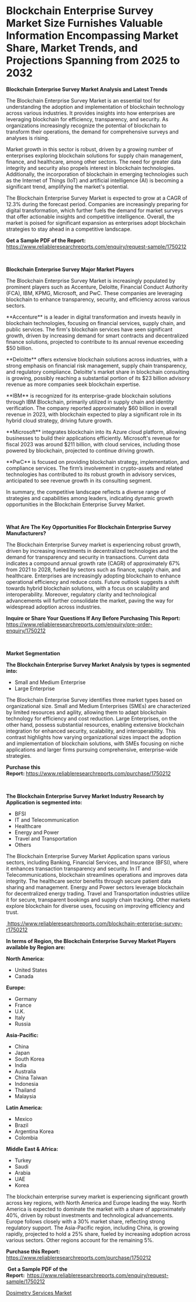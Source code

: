 <p><h1>Blockchain Enterprise Survey Market Size Furnishes Valuable Information Encompassing Market Share, Market Trends, and Projections Spanning from 2025 to 2032</h1></p><p><strong>Blockchain Enterprise Survey Market Analysis and Latest Trends</strong></p>
<p><p>The Blockchain Enterprise Survey Market is an essential tool for understanding the adoption and implementation of blockchain technology across various industries. It provides insights into how enterprises are leveraging blockchain for efficiency, transparency, and security. As organizations increasingly recognize the potential of blockchain to transform their operations, the demand for comprehensive surveys and analyses is rising.</p><p>Market growth in this sector is robust, driven by a growing number of enterprises exploring blockchain solutions for supply chain management, finance, and healthcare, among other sectors. The need for greater data integrity and security also propels interest in blockchain technologies. Additionally, the incorporation of blockchain in emerging technologies such as the Internet of Things (IoT) and artificial intelligence (AI) is becoming a significant trend, amplifying the market's potential.</p><p>The Blockchain Enterprise Survey Market is expected to grow at a CAGR of 12.3% during the forecast period. Companies are increasingly preparing for digital transformation, which further fuels the demand for market surveys that offer actionable insights and competitive intelligence. Overall, the market is poised for significant expansion as enterprises adopt blockchain strategies to stay ahead in a competitive landscape.</p></p>
<p><strong>Get a Sample PDF of the Report:&nbsp;</strong> <a href="https://www.reliableresearchreports.com/enquiry/request-sample/1750212?utm_campaign=3358&utm_medium=2&utm_source=Github&utm_content=ia&utm_term=09032025&utm_id=blockchain-enterprise-survey">https://www.reliableresearchreports.com/enquiry/request-sample/1750212</a></p>
<p>&nbsp;</p>
<p><strong>Blockchain Enterprise Survey Major Market Players</strong></p>
<p><p>The Blockchain Enterprise Survey Market is increasingly populated by prominent players such as Accenture, Deloitte, Financial Conduct Authority (FCA), IBM, KPMG, Microsoft, and PwC. These companies are leveraging blockchain to enhance transparency, security, and efficiency across various sectors.</p><p>**Accenture** is a leader in digital transformation and invests heavily in blockchain technologies, focusing on financial services, supply chain, and public services. The firm's blockchain services have seen significant growth, driven by increasing demand for smart contracts and decentralized finance solutions, projected to contribute to its annual revenue exceeding $50 billion.</p><p>**Deloitte** offers extensive blockchain solutions across industries, with a strong emphasis on financial risk management, supply chain transparency, and regulatory compliance. Deloitte's market share in blockchain consulting is growing, possibly reaching a substantial portion of its $23 billion advisory revenue as more companies seek blockchain expertise.</p><p>**IBM** is recognized for its enterprise-grade blockchain solutions through IBM Blockchain, primarily utilized in supply chain and identity verification. The company reported approximately $60 billion in overall revenue in 2023, with blockchain expected to play a significant role in its hybrid cloud strategy, driving future growth.</p><p>**Microsoft** integrates blockchain into its Azure cloud platform, allowing businesses to build their applications efficiently. Microsoft's revenue for fiscal 2023 was around $211 billion, with cloud services, including those powered by blockchain, projected to continue driving growth.</p><p>**PwC** is focused on providing blockchain strategy, implementation, and compliance services. The firm’s involvement in crypto-assets and related technologies has contributed to its robust growth in advisory services, anticipated to see revenue growth in its consulting segment.</p><p>In summary, the competitive landscape reflects a diverse range of strategies and capabilities among leaders, indicating dynamic growth opportunities in the Blockchain Enterprise Survey Market.</p></p>
<p>&nbsp;</p>
<p><strong>What Are The Key Opportunities For Blockchain Enterprise Survey Manufacturers?</strong></p>
<p><p>The Blockchain Enterprise Survey market is experiencing robust growth, driven by increasing investments in decentralized technologies and the demand for transparency and security in transactions. Current data indicates a compound annual growth rate (CAGR) of approximately 67% from 2021 to 2028, fueled by sectors such as finance, supply chain, and healthcare. Enterprises are increasingly adopting blockchain to enhance operational efficiency and reduce costs. Future outlook suggests a shift towards hybrid blockchain solutions, with a focus on scalability and interoperability. Moreover, regulatory clarity and technological advancements will further consolidate the market, paving the way for widespread adoption across industries.</p></p>
<p><strong>Inquire or Share Your Questions If Any Before Purchasing This Report:</strong> <a href="https://www.reliableresearchreports.com/enquiry/pre-order-enquiry/1750212?utm_campaign=3358&utm_medium=2&utm_source=Github&utm_content=ia&utm_term=09032025&utm_id=blockchain-enterprise-survey">https://www.reliableresearchreports.com/enquiry/pre-order-enquiry/1750212</a></p>
<p>&nbsp;</p>
<p><strong>Market Segmentation</strong></p>
<p><strong>The Blockchain Enterprise Survey Market Analysis by types is segmented into:</strong></p>
<p><ul><li>Small and Medium Enterprise</li><li>Large Enterprise</li></ul></p>
<p><p>The Blockchain Enterprise Survey identifies three market types based on organizational size. Small and Medium Enterprises (SMEs) are characterized by limited resources and agility, allowing them to adapt blockchain technology for efficiency and cost reduction. Large Enterprises, on the other hand, possess substantial resources, enabling extensive blockchain integration for enhanced security, scalability, and interoperability. This contrast highlights how varying organizational sizes impact the adoption and implementation of blockchain solutions, with SMEs focusing on niche applications and larger firms pursuing comprehensive, enterprise-wide strategies.</p></p>
<p><strong>Purchase this Report:&nbsp;</strong><a href="https://www.reliableresearchreports.com/purchase/1750212?utm_campaign=3358&utm_medium=2&utm_source=Github&utm_content=ia&utm_term=09032025&utm_id=blockchain-enterprise-survey">https://www.reliableresearchreports.com/purchase/1750212</a></p>
<p>&nbsp;</p>
<p><strong>The Blockchain Enterprise Survey Market Industry Research by Application is segmented into:</strong></p>
<p><ul><li>BFSI</li><li>IT and Telecommunication</li><li>Healthcare</li><li>Energy and Power</li><li>Travel and Transportation</li><li>Others</li></ul></p>
<p><p>The Blockchain Enterprise Survey Market Application spans various sectors, including Banking, Financial Services, and Insurance (BFSI), where it enhances transaction transparency and security. In IT and Telecommunications, blockchain streamlines operations and improves data integrity. The healthcare sector benefits through secure patient data sharing and management. Energy and Power sectors leverage blockchain for decentralized energy trading. Travel and Transportation industries utilize it for secure, transparent bookings and supply chain tracking. Other markets explore blockchain for diverse uses, focusing on improving efficiency and trust.</p></p>
<p><a href="https://www.reliableresearchreports.com/blockchain-enterprise-survey-r1750212?utm_campaign=3358&utm_medium=2&utm_source=Github&utm_content=ia&utm_term=09032025&utm_id=blockchain-enterprise-survey">&nbsp;https://www.reliableresearchreports.com/blockchain-enterprise-survey-r1750212</a></p>
<p><strong>In terms of Region, the Blockchain Enterprise Survey Market Players available by Region are:</strong></p>
<p>
    <p> <strong> North America: </strong>
        <ul>
            <li>United States</li>
            <li>Canada</li>
        </ul>
        </p> 
    <p> <strong> Europe: </strong>
        <ul>
            <li>Germany</li>
            <li>France</li>
            <li>U.K.</li>
            <li>Italy</li>
            <li>Russia</li>
        </ul>
        </p> 
    <p> <strong> Asia-Pacific: </strong>
        <ul>
            <li>China</li>
            <li>Japan</li>
            <li>South Korea</li>
            <li>India</li>
            <li>Australia</li>
            <li>China Taiwan</li>
            <li>Indonesia</li>
            <li>Thailand</li>
            <li>Malaysia</li>
        </ul>
        </p> 
    <p> <strong> Latin America: </strong>
        <ul>
            <li>Mexico</li>
            <li>Brazil</li>
            <li>Argentina Korea</li>
            <li>Colombia</li>
        </ul>
        </p> 
    <p> <strong> Middle East & Africa: </strong>
        <ul>
            <li>Turkey</li>
            <li>Saudi</li>
            <li>Arabia</li>
            <li>UAE</li>
            <li>Korea</li>
        </ul>
    </p>
    </p>
<p><p>The blockchain enterprise survey market is experiencing significant growth across key regions, with North America and Europe leading the way. North America is expected to dominate the market with a share of approximately 40%, driven by robust investments and technological advancements. Europe follows closely with a 30% market share, reflecting strong regulatory support. The Asia-Pacific region, including China, is growing rapidly, projected to hold a 25% share, fueled by increasing adoption across various sectors. Other regions account for the remaining 5%.</p></p>
<p><strong>Purchase this Report: </strong><a href="https://www.reliableresearchreports.com/purchase/1750212?utm_campaign=3358&utm_medium=2&utm_source=Github&utm_content=ia&utm_term=09032025&utm_id=blockchain-enterprise-survey">https://www.reliableresearchreports.com/purchase/1750212</a></p>
<p>&nbsp;<strong>Get a Sample PDF of the Report:&nbsp;&nbsp;</strong><a href="https://www.reliableresearchreports.com/enquiry/request-sample/1750212?utm_campaign=3358&utm_medium=2&utm_source=Github&utm_content=ia&utm_term=09032025&utm_id=blockchain-enterprise-survey">https://www.reliableresearchreports.com/enquiry/request-sample/1750212</a></p>
<p><strong></strong></p>
<p><p><a href="https://github.com/porstheftyux/Market-Research-Report-List-1/blob/main/dosimetry-services-market.md?utm_campaign=3358&utm_medium=2&utm_source=Github&utm_content=ia&utm_term=09032025&utm_id=blockchain-enterprise-survey">Dosimetry Services Market</a></p></p>